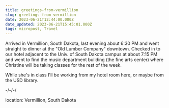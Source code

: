 ```yaml
---
title: greetings-from-vermillion
slug: greetings-from-vermillion
date: 2023-06-21T12:44:00.000Z
date_updated: 2023-06-21T15:45:01.000Z
tags: micropost, Travel
---
```


Arrived in Vermillion, South Dakota, last evening about 6:30 PM and went straight to dinner at the "Old Lumber Company" downtown.  Checked in to our hotel adjacent to the Univ. of South Dakota campus at about 7:15 PM and went to find the music department building (the fine arts center) where Christine will be taking classes for the rest of the week.

While she's in class I'll be working from my hotel room here, or maybe from the USD library.

-/-/-/

location: Vermillion, South Dakota
